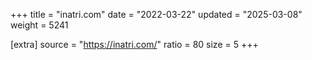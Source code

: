 +++
title = "inatri.com"
date = "2022-03-22"
updated = "2025-03-08"
weight = 5241

[extra]
source = "https://inatri.com/"
ratio = 80
size = 5
+++
